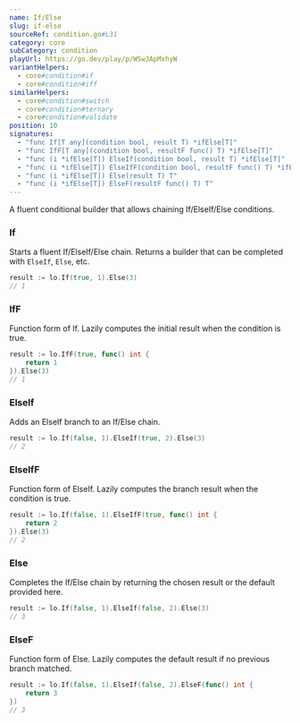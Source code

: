 ```yaml
---
name: If/Else
slug: if-else
sourceRef: condition.go#L31
category: core
subCategory: condition
playUrl: https://go.dev/play/p/WSw3ApMxhyW
variantHelpers:
  - core#condition#if
  - core#condition#iff
similarHelpers:
  - core#condition#switch
  - core#condition#ternary
  - core#condition#validate
position: 10
signatures:
  - "func If[T any](condition bool, result T) *ifElse[T]"
  - "func IfF[T any](condition bool, resultF func() T) *ifElse[T]"
  - "func (i *ifElse[T]) ElseIf(condition bool, result T) *ifElse[T]"
  - "func (i *ifElse[T]) ElseIfF(condition bool, resultF func() T) *ifElse[T]"
  - "func (i *ifElse[T]) Else(result T) T"
  - "func (i *ifElse[T]) ElseF(resultF func() T) T"
---
```


A fluent conditional builder that allows chaining If/ElseIf/Else conditions.

### If

Starts a fluent If/ElseIf/Else chain. Returns a builder that can be completed with `ElseIf`, `Else`, etc.

```go
result := lo.If(true, 1).Else(3)
// 1
```

### IfF

Function form of If. Lazily computes the initial result when the condition is true.

```go
result := lo.IfF(true, func() int {
    return 1
}).Else(3)
// 1
```

### ElseIf

Adds an ElseIf branch to an If/Else chain.

```go
result := lo.If(false, 1).ElseIf(true, 2).Else(3)
// 2
```

### ElseIfF

Function form of ElseIf. Lazily computes the branch result when the condition is true.

```go
result := lo.If(false, 1).ElseIfF(true, func() int {
    return 2
}).Else(3)
// 2
```

### Else

Completes the If/Else chain by returning the chosen result or the default provided here.

```go
result := lo.If(false, 1).ElseIf(false, 2).Else(3)
// 3
```

### ElseF

Function form of Else. Lazily computes the default result if no previous branch matched.

```go
result := lo.If(false, 1).ElseIf(false, 2).ElseF(func() int {
    return 3
})
// 3
```